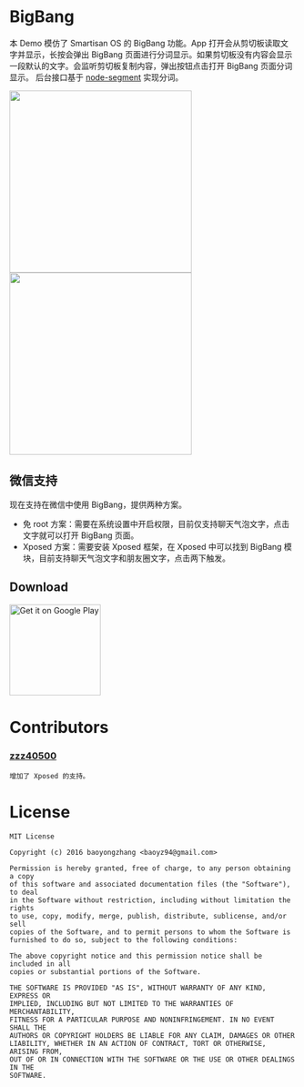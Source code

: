 # BigBang

本 Demo 模仿了 Smartisan OS 的 BigBang 功能。App 打开会从剪切板读取文字并显示，长按会弹出 BigBang 页面进行分词显示。如果剪切板没有内容会显示一段默认的文字。会监听剪切板复制内容，弹出按钮点击打开 BigBang 页面分词显示。
后台接口基于 [node-segment](https://github.com/leizongmin/node-segment) 实现分词。

<img src="https://github.com/baoyongzhang/BigBang/blob/master/design/bigbang_demo.gif" width=320/>
<img src="https://github.com/baoyongzhang/BigBang/blob/master/design/gitbang_demo_wechat.gif" width=320/>

## 微信支持

现在支持在微信中使用 BigBang，提供两种方案。
* 免 root 方案：需要在系统设置中开启权限，目前仅支持聊天气泡文字，点击文字就可以打开 BigBang 页面。
* Xposed 方案：需要安装 Xposed 框架，在 Xposed 中可以找到 BigBang 模块，目前支持聊天气泡文字和朋友圈文字，点击两下触发。

## Download
<a href='https://play.google.com/store/apps/details?id=com.baoyz.bigbang&utm_source=global_co&utm_medium=prtnr&utm_content=Mar2515&utm_campaign=PartBadge&pcampaignid=MKT-Other-global-all-co-prtnr-py-PartBadge-Mar2515-1'><img alt='Get it on Google Play' width=160 src='https://play.google.com/intl/en_us/badges/images/generic/en_badge_web_generic.png'/></a>

# Contributors

### [zzz40500](https://github.com/zzz40500/)
```
增加了 Xposed 的支持。
```

# License

``` 
MIT License

Copyright (c) 2016 baoyongzhang <baoyz94@gmail.com>

Permission is hereby granted, free of charge, to any person obtaining a copy
of this software and associated documentation files (the "Software"), to deal
in the Software without restriction, including without limitation the rights
to use, copy, modify, merge, publish, distribute, sublicense, and/or sell
copies of the Software, and to permit persons to whom the Software is
furnished to do so, subject to the following conditions:

The above copyright notice and this permission notice shall be included in all
copies or substantial portions of the Software.

THE SOFTWARE IS PROVIDED "AS IS", WITHOUT WARRANTY OF ANY KIND, EXPRESS OR
IMPLIED, INCLUDING BUT NOT LIMITED TO THE WARRANTIES OF MERCHANTABILITY,
FITNESS FOR A PARTICULAR PURPOSE AND NONINFRINGEMENT. IN NO EVENT SHALL THE
AUTHORS OR COPYRIGHT HOLDERS BE LIABLE FOR ANY CLAIM, DAMAGES OR OTHER
LIABILITY, WHETHER IN AN ACTION OF CONTRACT, TORT OR OTHERWISE, ARISING FROM,
OUT OF OR IN CONNECTION WITH THE SOFTWARE OR THE USE OR OTHER DEALINGS IN THE
SOFTWARE.
```
